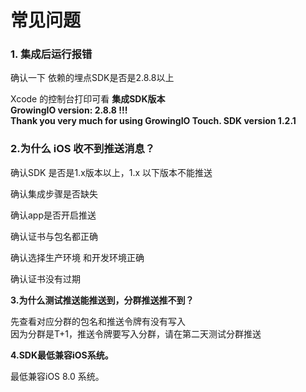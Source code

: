 # 常见问题

### 1. 集成后运行报错 <a id="ios_1"></a>

确认一下 依赖的埋点SDK是否是2.8.8以上  
  
Xcode 的控制台打印可看 **集成SDK版本  
GrowingIO version: 2.8.8 !!!  
Thank you very much for using GrowingIO Touch. SDK version 1.2.1**

### 2.为什么 iOS 收不到推送消息？ <a id="ios_1"></a>

确认SDK 是否是1.x版本以上，1.x 以下版本不能推送

确认集成步骤是否缺失

确认app是否开启推送

确认证书与包名都正确

确认选择生产环境 和开发环境正确

确认证书没有过期

**3.为什么测试推送能推送到，分群推送推不到？**

先查看对应分群的包名和推送令牌有没有写入  
因为分群是T+1，推送令牌要写入分群，请在第二天测试分群推送

**4.SDK最低兼容iOS系统。**

最低兼容iOS 8.0 系统。  
  




